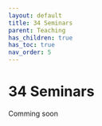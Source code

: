 ```yaml
---
layout: default
title: 34 Seminars
parent: Teaching
has_children: true
has_toc: true
nav_order: 5
---
```


# 34 Seminars

Comming soon
